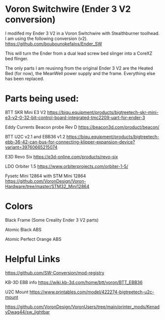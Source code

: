# Voron Switchwire (Ender 3 V2 conversion)

I modifed my Ender 3 V2 in a Voron Switchwire with Stealthburner toolhead. I am using the following conversion (v2). https://github.com/boubounokefalos/Ender_SW

This will turn the Ender from a dual lead screw bed slinger into a CoreXZ bed flinger.

The only parts I am reusinng from the original Ender 3 V2 are the Heated Bed (for now), the MeanWell power supply and the frame.  Everything else has been replaced.

# Parts being used:

BTT SKR Mini E3 V2  https://biqu.equipment/products/bigtreetech-skr-mini-e3-v2-0-32-bit-control-board-integrated-tmc2209-uart-for-ender-3

Eddy Currents Beacon probe Rev D https://beacon3d.com/product/beacon/

BTT U2C v2.1 and EBB36 v1.2 https://biqu.equipment/products/bigtreetech-ebb-36-42-can-bus-for-connecting-klipper-expansion-device?variant=39760665215074

E3D Revo Six https://e3d-online.com/products/revo-six

LDO Orbiter 1.5 https://www.orbiterprojects.com/orbiter-1-5/

Fysetc Mini 12864 with STM Mini 12864 https://github.com/VoronDesign/Voron-Hardware/tree/master/STM32_Mini12864

# Colors

Black Frame (Some Creality Ender 3 V2 parts)

Atomic Black ABS

Atomic Perfect Orange ABS

# Helpful Links

https://github.com/SW-Conversion/mod-registry

KB-3D EBB info https://wiki.kb-3d.com/home/btt/voron/BTT_EBB36

U2C Mount https://www.printables.com/model/422274-bigtreetech-u2c-mount


https://github.com/VoronDesign/VoronUsers/tree/main/printer_mods/KenadyDwag44/sw_lightbar
